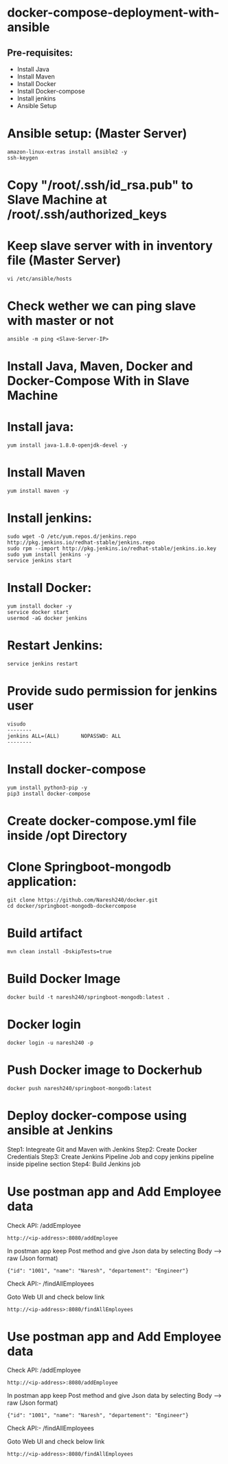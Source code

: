 # docker-compose-deployment-with-ansible

Pre-requisites:
---------
  - Install Java
  - Install Maven
  - Install Docker
  - Install Docker-compose
  - Install jenkins
  - Ansible Setup
# Ansible setup: (Master Server)
    amazon-linux-extras install ansible2 -y
    ssh-keygen
# Copy "/root/.ssh/id_rsa.pub" to Slave Machine at /root/.ssh/authorized_keys
# Keep slave server with in inventory file (Master Server)
    vi /etc/ansible/hosts
# Check wether we can ping slave with master or not
    ansible -m ping <Slave-Server-IP>
# Install Java, Maven, Docker and Docker-Compose With in Slave Machine
# Install java:
    yum install java-1.8.0-openjdk-devel -y
# Install Maven
    yum install maven -y
# Install jenkins:
    sudo wget -O /etc/yum.repos.d/jenkins.repo http://pkg.jenkins.io/redhat-stable/jenkins.repo
    sudo rpm --import http://pkg.jenkins.io/redhat-stable/jenkins.io.key
    sudo yum install jenkins -y
    service jenkins start
# Install Docker:
    yum install docker -y
    service docker start
    usermod -aG docker jenkins
# Restart Jenkins:
    service jenkins restart
# Provide sudo permission for jenkins user
    visudo
    --------
    jenkins ALL=(ALL)       NOPASSWD: ALL
    --------
# Install docker-compose
    yum install python3-pip -y
    pip3 install docker-compose 
# Create docker-compose.yml file inside /opt Directory
# Clone Springboot-mongodb application:
    git clone https://github.com/Naresh240/docker.git
    cd docker/springboot-mongodb-dockercompose
# Build artifact
    mvn clean install -DskipTests=true
# Build Docker Image
    docker build -t naresh240/springboot-mongodb:latest .
# Docker login
    docker login -u naresh240 -p
# Push Docker image to Dockerhub
    docker push naresh240/springboot-mongodb:latest
# Deploy docker-compose using ansible at Jenkins
Step1:
  Integreate Git and Maven with Jenkins
Step2:
  Create Docker Credentials
Step3:
  Create Jenkins Pipeline Job and copy jenkins pipeline inside pipeline section
 Step4:
  Build Jenkins job
# Use postman app and Add Employee data
Check API: /addEmployee

    http://<ip-address>:8080/addEmployee
  
In postman app keep Post method and give Json data by selecting Body --> raw (Json format)

    {"id": "1001", "name": "Naresh", "departement": "Engineer"}
    
Check API:- /findAllEmployees

Goto Web UI and check below link

    http://<ip-address>:8080/findAllEmployees
# Use postman app and Add Employee data
Check API: /addEmployee

    http://<ip-address>:8080/addEmployee
  
In postman app keep Post method and give Json data by selecting Body --> raw (Json format)

    {"id": "1001", "name": "Naresh", "departement": "Engineer"}
    
Check API:- /findAllEmployees

Goto Web UI and check below link

    http://<ip-address>:8080/findAllEmployees
